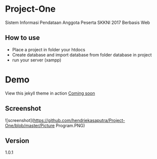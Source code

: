# Project-One
Sistem Informasi Pendataan Anggota Peserta SKKNI 2017 Berbasis Web

## How to use
 - Place a project in folder your htdocs
 - Create database and import database from folder database in project
 - run your server (xampp)
# Demo
View this jekyll theme in action [Coming soon](https://.github.io/)

## Screenshot
![screenshot](https://github.com/hendriekasaputra/Project-One/blob/master/Picture Program.PNG)

## Version
1.0.1
